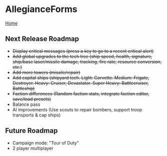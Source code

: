 AllegianceForms
======
[Home](/README.md)

Next Release Roadmap
------
- ~~Display critical messages (press a key to go to a recent critical alert)~~
- ~~Add global upgrades to the tech tree (ship speed, health, signature, ship/base laser/missile damage, tracking, fire rate, resource conversion, etc.)~~
- ~~Add more towers (missile/repair)~~
- ~~Add capital ships (shipyard tech. Light: Corvette. Medium: Frigate, Destroyer. Heavy: Cruiser, Devastator. Super Heavy: Battlecruiser, Battleship)~~
- ~~Faction differences (Random faction stats, integrate faction editor, save/load presets)~~
- Balance pass
- AI improvements (Use scouts to repair bombers, support troop transports & cap ships)

Future Roadmap
------
- Campaign mode: "Tour of Duty"
- 2 player multiplayer